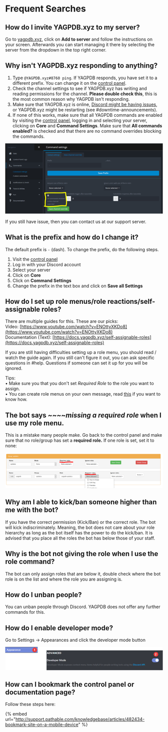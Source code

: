 # Frequent Searches

## How do I invite YAGPDB.xyz to my server?

Go to [yagpdb.xyz](https://yagpdb.xyz/), click on **Add to server** and follow the instructions on your screen. Afterwards you can start managing it there by selecting the server from the dropdown in the top right corner. 

## Why isn't YAGPDB.xyz responding to anything?

1.  Type `@YAGPDB.xyz#8760 ping`. If YAGPDB responds, you have set it to a different prefix. You can change it on the [control panel](https://yagpdb.xyz/manage).
2.  Check the channel settings to see if YAGPDB.xyz has writing and reading permissions for the channel. **Please double check this**, this is the most common reason why YAGPDB isn't responding. 
3.  Make sure that YAGPDB.xyz is online, [Discord might be having issues](https://status.discordapp.com/), or YAGPDB.xyz might be restarting \(see \#downtime-announcements\).
4.  If none of this works, make sure that all YAGPDB commands are enabled by visiting the [control panel](https://yagpdb.xyz/), logging in and selecting your server, clicking on **Core** and **Command Settings**. Make sure that **All commands enabled?** is checked and that there are no command overrides blocking the commands.

![](../.gitbook/assets/unknown%20%281%29.png)

If you still have issue, then you can contact us at our support server. 

## What is the prefix and how do I change it?

 The default prefix is `-` \(dash\). To change the prefix, do the following steps.

1. Visit the [control panel](https://yagpdb.xyz/manage)  
2. Log in with your Discord account  
3. Select your server  
4. Click on **Core**  
5. Click on **Command Settings**  
6. Change the prefix in the text box and click on **Save all Settings**

## How do I set up role menus/role reactions/self-assignable roles?

There are multiple guides for this. These are our picks:   
Video: [https://www.youtube.com/watch?v=ENOttyXKDo8](https://www.youtube.com/watch?v=ENOttyXKDo8)  
Documentation \(Text\): [https://docs.yagpdb.xyz/self-assignable-roles](https://docs.yagpdb.xyz/self-assignable-roles) 

If you are still having difficulties setting up a role menu, you should read / watch the guide again. If you still can't figure it out, you can ask specific questions in \#help. Questions if someone can set it up for you will be ignored. 

Tips:   
• Make sure you that you don't set _Required Role_ to the role you want to assign.  
• You can create role menus on your own message, read [this](https://docs.yagpdb.xyz/self-assignable-roles#custom-message) if you want to know how.

## The bot says ~~~~_missing a required role_ when I use my role menu.

This is a mistake many people make. Go back to the control panel and make sure that no role/group has set a **required role.** If one role is set, set it to none:

![](../.gitbook/assets/rolee.PNG)

## Why am I able to kick/ban someone higher than me with the bot?

If you have the correct permission \(Kick/Ban\) or the correct role. The bot will kick indiscriminately. Meaning, the bot does not care about your role hierarchy as long as the bot itself has the power to do the kick/ban. It is advised that you place all the roles the bot has below those of your staff.

## Why is the bot not giving the role when I use the role command?

The bot can only assign roles that are below it, double check where the bot role is on the list and where the role you are assigning is. 

## How do I unban people?

You can unban people through Discord. YAGPDB does not offer any further commands for this.

## How do I enable developer mode?

Go to Settings -&gt; Appearances and click the developer mode button

![](../.gitbook/assets/qq5mghr.png)

## How can I bookmark the control panel or documentation page?

Follow these steps here:

{% embed url="http://support.pathable.com/knowledgebase/articles/482434-bookmark-site-on-a-mobile-device" %}





